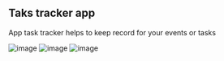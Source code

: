 ## Taks tracker app

App task tracker helps to keep record for your events or tasks

![image](https://user-images.githubusercontent.com/16939578/182649504-6556b128-522d-42a4-869f-6f308c908a93.png)
![image](https://user-images.githubusercontent.com/16939578/182650948-225d6a57-ea0b-432f-bd99-764d49764e28.png)
![image](https://user-images.githubusercontent.com/16939578/182651071-5ace6910-c0fb-42be-a0a2-014d6a1de21b.png)


